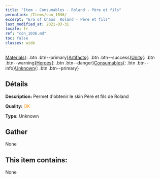 ```yaml
---
title: "Item - Consumables - Roland - Père et fils"
permalink: /Items/con_1036/
excerpt: "Era of Chaos  Roland - Père et fils"
last_modified_at: 2021-03-31
locale: fr
ref: "con_1036.md"
toc: false
classes: wide
---
```

 [Materials](/fr/Items/){: .btn .btn--primary}[Artifacts](/fr/Items/Artifacts/){: .btn .btn--success}[Units](/fr/Items/Units/){: .btn .btn--warning}[Heroes](/fr/Items/Heroes/){: .btn .btn--danger}[Consumables](/fr/Items/Consumables/){: .btn .btn--info}[Unknown](/fr/Items/Unknown/){: .btn .btn--primary}

## Détails
 **Description:** Permet d'obtenir le skin Père et fils de Roland

 **Quality:** <span style="color: #FF8C00">OK</span>

 **Type:** Unknown

## Gather

  None

## This item contains:

  None

